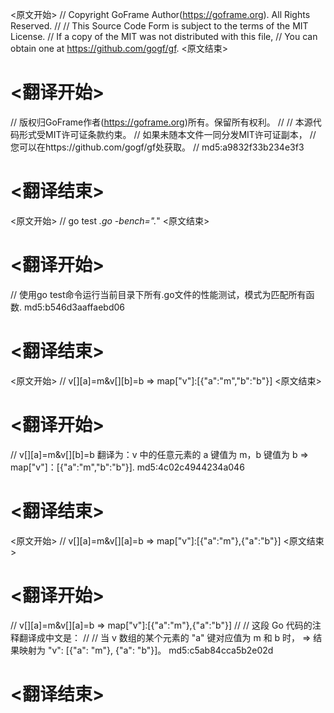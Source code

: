 
<原文开始>
// Copyright GoFrame Author(https://goframe.org). All Rights Reserved.
//
// This Source Code Form is subject to the terms of the MIT License.
// If a copy of the MIT was not distributed with this file,
// You can obtain one at https://github.com/gogf/gf.
<原文结束>

# <翻译开始>
// 版权归GoFrame作者(https://goframe.org)所有。保留所有权利。
//
// 本源代码形式受MIT许可证条款约束。
// 如果未随本文件一同分发MIT许可证副本，
// 您可以在https://github.com/gogf/gf处获取。
// md5:a9832f33b234e3f3
# <翻译结束>


<原文开始>
// go test *.go -bench=".*"
<原文结束>

# <翻译开始>
// 使用go test命令运行当前目录下所有.go文件的性能测试，模式为匹配所有函数. md5:b546d3aaffaebd06
# <翻译结束>


<原文开始>
// v[][a]=m&v[][b]=b => map["v"]:[{"a":"m","b":"b"}]
<原文结束>

# <翻译开始>
// v[][a]=m&v[][b]=b 翻译为：v 中的任意元素的 a 键值为 m，b 键值为 b => map["v"]：[{"a":"m","b":"b"}]. md5:4c02c4944234a046
# <翻译结束>


<原文开始>
// v[][a]=m&v[][a]=b => map["v"]:[{"a":"m"},{"a":"b"}]
<原文结束>

# <翻译开始>
// v[][a]=m&v[][a]=b => map["v"]:[{"a":"m"},{"a":"b"}]
// 
// 这段 Go 代码的注释翻译成中文是：
// 
// 当 v 数组的某个元素的 "a" 键对应值为 m 和 b 时， => 结果映射为 "v": [{"a": "m"}, {"a": "b"}]。 md5:c5ab84cca5b2e02d
# <翻译结束>

